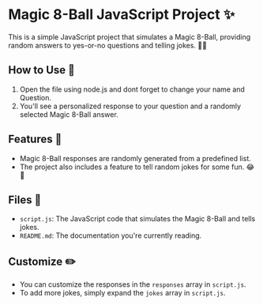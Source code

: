 # Magic 8-Ball JavaScript Project ✨

This is a simple JavaScript project that simulates a Magic 8-Ball, providing random answers to yes-or-no questions and telling jokes. 🎱😄

## How to Use 🚀

1. Open the file using node.js and dont forget to change your name and Question.
2. You'll see a personalized response to your question and a randomly selected Magic 8-Ball answer.

## Features 🌟

- Magic 8-Ball responses are randomly generated from a predefined list.
- The project also includes a feature to tell random jokes for some fun. 😂🎉

## Files 📂

- `script.js`: The JavaScript code that simulates the Magic 8-Ball and tells jokes.
- `README.md`: The documentation you're currently reading.

## Customize ✏️

- You can customize the responses in the `responses` array in `script.js`.
- To add more jokes, simply expand the `jokes` array in `script.js`.


